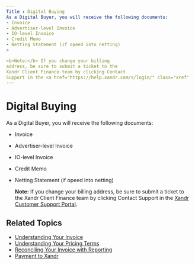 ```yaml
---
Title : Digital Buying
As a Digital Buyer, you will receive the following documents:
- Invoice
- Advertiser-level Invoice
- IO-level Invoice
- Credit Memo
- Netting Statement (if opeed into netting)
>

<b>Note:</b> If you change your billing
address, be sure to submit a ticket to the
Xandr Client Finance team by clicking Contact
Support in the <a href="https://help.xandr.com/s/login/" class="xref"
---
```



# Digital Buying




As a Digital Buyer, you will receive the following documents:

- Invoice
- Advertiser-level Invoice
- IO-level Invoice
- Credit Memo
- Netting Statement (if opeed into netting)
  >

  

  <b>Note:</b> If you change your billing
  address, be sure to submit a ticket to the
  Xandr Client Finance team by clicking Contact
  Support in the <a href="https://help.xandr.com/s/login/" class="xref"
  target="_blank">Xandr Customer Support
  Portal</a>.

  

  




## Related Topics

- <a href="understanding-your-invoice.md" class="xref"
  title="Annotated descriptions of the contents of your Xandr invoices.">Understanding
  Your Invoice</a>
- <a href="understanding-your-pricing-terms.md" class="xref"
  title="Charges and fees for common activity on Xandr&#39;s platform can be found in the Billing section of the UI. This page provides an overview of these common charges. For a complete list of charges and fees you may incur, see your contract or contact your Xandr representative.">Understanding
  Your Pricing Terms</a>
- <a href="reconciling-your-invoice-with-reporting.md"
  class="xref">Reconciling Your Invoice with Reporting</a>
- <a href="payment-to-xandr.md" class="xref">Payment to <span
  class="ph">Xandr</a>






